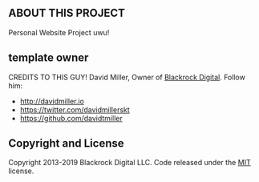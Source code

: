 ## ABOUT THIS PROJECT

Personal Website Project uwu!

## template owner
CREDITS TO THIS GUY! 
David Miller, Owner of [Blackrock Digital](http://blackrockdigital.io/).
Follow him:
* http://davidmiller.io
* https://twitter.com/davidmillerskt
* https://github.com/davidtmiller
 
## Copyright and License

Copyright 2013-2019 Blackrock Digital LLC. Code released under the [MIT](https://github.com/BlackrockDigital/startbootstrap-creative/blob/gh-pages/LICENSE) license.
